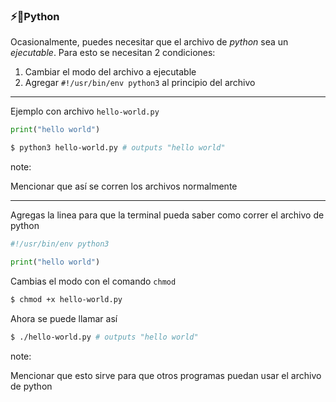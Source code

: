 <!-- .slide: data-auto-animate -->
### ⚡🐍Python

Ocasionalmente, puedes necesitar que el archivo de *python* sea un *ejecutable*. Para esto se necesitan 2 condiciones:

1. Cambiar el modo del archivo a ejecutable
2. Agregar `#!/usr/bin/env python3` al principio del archivo

---

Ejemplo con archivo `hello-world.py`

```python
print("hello world")
```

```bash
$ python3 hello-world.py # outputs "hello world"
```

note: 

Mencionar que así se corren los archivos normalmente

---

Agregas la linea para que la terminal pueda saber como correr el archivo de python

```python
#!/usr/bin/env python3

print("hello world")
```

Cambias el modo con el comando `chmod`

```bash
$ chmod +x hello-world.py
```

Ahora se puede llamar así

```bash
$ ./hello-world.py # outputs "hello world"
```

note: 

Mencionar que esto sirve para que otros programas puedan usar el archivo de python
